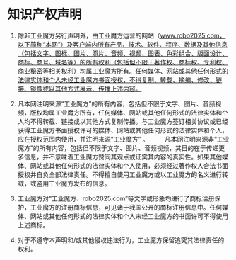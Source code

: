 # 知识产权声明

1. 除非工业魔方另行声明外，由工业魔方运营的网站（www.robo2025.com，以下简称“本网”）及客户端内所有产品、技术、软件、程序、数据及其他信息（包括文字、图标、图片、照片、音频、视频、图表、色彩组合、版面设计、商标、商号、域名等）的所有权利（包括但不限于著作权、商标权、专利权、商业秘密等相关权利）均属工业魔方所有。任何媒体、网站或其他任何形式的法律实体和个人未经工业魔方书面授权，不得复制、转载、摘编、修改、链接、镜像或以其他方式展示、传播上述内容。

2. 凡本网注明来源“工业魔方”的所有内容，包括但不限于文字、图片、音频视频，版权均属工业魔方所有，任何媒体、网站或其他任何形式的法律实体和个人均不得转载、链接或以其他方式复制传播。与工业魔方签订相关协议或已经获得工业魔方书面授权许可的媒体、网站或其他任何形式的法律实体和个人，应在授权范围内使用，并注明来源“工业魔方” 。 
　　
凡本网注明来源非“工业魔方”的所有内容，包括但不限于文字、图片、音频视频，其目的在于传递更多信息，并不意味着工业魔方赞同其观点或证实其内容的真实性。如果其他媒体、网站或其他任何形式的法律实体和个人使用，必须经过著作权人合法书面授权并自负全部法律责任。不得擅自使用工业魔方或以工业魔方的名义进行转载，或盗用工业魔方发布的信息。

3. 工业魔方对“工业魔方、robo2025.com”等文字或形象均进行了商标注册保护，工业魔方的注册商标信息，可见诸于我国公开的商标注册信息中。任何媒体、网站或其他任何形式的法律实体和个人未经工业魔方的书面许可不得使用上述商标。

4. 对于不遵守本声明和/或其他侵权违法行为，工业魔方保留追究其法律责任的权利。